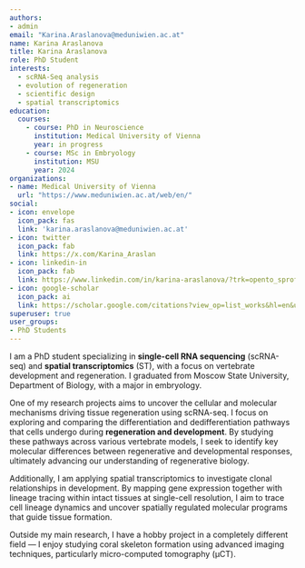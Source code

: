 ```yaml
---
authors:
- admin
email: "Karina.Araslanova@meduniwien.ac.at"
name: Karina Araslanova
title: Karina Araslanova
role: PhD Student
interests:
  - scRNA-Seq analysis 
  - evolution of regeneration
  - scientific design
  - spatial transcriptomics
education:
  courses:
    - course: PhD in Neuroscience
      institution: Medical University of Vienna
      year: in progress
    - course: MSc in Embryology
      institution: MSU
      year: 2024
organizations:
- name: Medical University of Vienna
  url: "https://www.meduniwien.ac.at/web/en/"
social:
- icon: envelope
  icon_pack: fas
  link: 'karina.araslanova@meduniwien.ac.at'
- icon: twitter
  icon_pack: fab
  link: https://x.com/Karina_Araslan
- icon: linkedin-in
  icon_pack: fab
  link: https://www.linkedin.com/in/karina-araslanova/?trk=opento_sprofile_topcard
- icon: google-scholar
  icon_pack: ai
  link: https://scholar.google.com/citations?view_op=list_works&hl=en&user=VCJy7bIAAAAJ&gmla=ALUCkoUY4JQP0a84--UMSh0FkENP1o-L0bF1ZHT-3UHlVGmnCIKZE3TEHrzfk0w-v03ZIsnFeFgFoz5lFTAGDxo-EvBRsrG7j-G0ODip3p-_6mtU2Fddmx4cf2n0-Q
superuser: true
user_groups:
- PhD Students
---
```

I am a PhD student specializing in **single-cell RNA sequencing** (scRNA-seq) and **spatial transcriptomics** (ST), with a focus on vertebrate development and regeneration. I graduated from Moscow State University, Department of Biology, with a major in embryology.

One of my research projects aims to uncover the cellular and molecular mechanisms driving tissue regeneration using scRNA-seq. I focus on exploring and comparing the differentiation and dedifferentiation pathways that cells undergo during **regeneration and development**. By studying these pathways across various vertebrate models, I seek to identify key molecular differences between regenerative and developmental responses, ultimately advancing our understanding of regenerative biology.

Additionally, I am applying spatial transcriptomics to investigate clonal relationships in development. By mapping gene expression together with lineage tracing within intact tissues at single-cell resolution, I aim to trace cell lineage dynamics and uncover spatially regulated molecular programs that guide tissue formation.

Outside my main research, I have a hobby project in a completely different field — I enjoy studying coral skeleton formation using advanced imaging techniques, particularly micro-computed tomography (µCT).